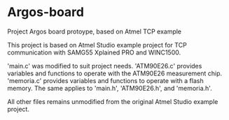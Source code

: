 # Argos-board
Project Argos board protoype, based on Atmel TCP example

This project is based on Atmel Studio example project for TCP communication with SAMG55 Xplained PRO and WINC1500.

'main.c' was modified to suit project needs.
'ATM90E26.c' provides variables and functions to operate with the ATM90E26 measurement chip.
'memoria.c' provides variables and functions to operate with a flash memory.
The same applies to 'main.h', 'ATM90E26.h', and 'memoria.h'.

All other files remains unmodified from the original Atmel Studio example project.
